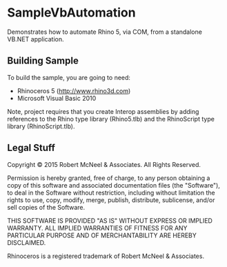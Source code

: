 SampleVbAutomation
====================

Demonstrates how to automate Rhino 5, via COM, from a standalone VB.NET application.

Building Sample
--------------------
To build the sample, you are going to need:

* Rhinoceros 5 (http://www.rhino3d.com)
* Microsoft Visual Basic 2010

Note, project requires that you create Interop assemblies by adding references to the
Rhino type library (Rhino5.tlb) and the RhinoScript type library (RhinoScript.tlb).

Legal Stuff
-----------
Copyright © 2015 Robert McNeel & Associates. All Rights Reserved.

Permission is hereby granted, free of charge, to any person obtaining a copy of
this software and associated documentation files (the "Software"), to deal in
the Software without restriction, including without limitation the rights to use,
copy, modify, merge, publish, distribute, sublicense, and/or sell copies of the
Software.

THIS SOFTWARE IS PROVIDED "AS IS" WITHOUT EXPRESS OR IMPLIED WARRANTY. ALL IMPLIED
WARRANTIES OF FITNESS FOR ANY PARTICULAR PURPOSE AND OF MERCHANTABILITY ARE HEREBY
DISCLAIMED.

Rhinoceros is a registered trademark of Robert McNeel & Associates.